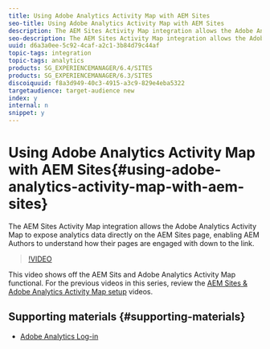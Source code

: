 ```yaml
---
title: Using Adobe Analytics Activity Map with AEM Sites
seo-title: Using Adobe Analytics Activity Map with AEM Sites
description: The AEM Sites Activity Map integration allows the Adobe Analytics Activity Map to expose analytics data directly on the AEM Sites page, enabling AEM Authors to understand how their pages are engaged with down to the link. 
seo-description: The AEM Sites Activity Map integration allows the Adobe Analytics Activity Map to expose analytics data directly on the AEM Sites page, enabling AEM Authors to understand how their pages are engaged with down to the link. 
uuid: d6a3a0ee-5c92-4caf-a2c1-3b84d79c44af
topic-tags: integration
topic-tags: analytics
products: SG_EXPERIENCEMANAGER/6.4/SITES
products: SG_EXPERIENCEMANAGER/6.3/SITES
discoiquuid: f8a3d949-40c3-4915-a3c9-829e4eba5322
targetaudience: target-audience new
index: y
internal: n
snippet: y
---
```


# Using Adobe Analytics Activity Map with AEM Sites{#using-adobe-analytics-activity-map-with-aem-sites}

The AEM Sites Activity Map integration allows the Adobe Analytics Activity Map to expose analytics data directly on the AEM Sites page, enabling AEM Authors to understand how their pages are engaged with down to the link.

>[!VIDEO](https://video.tv.adobe.com/v/17436/?quality=9)

This video shows off the AEM Sits and Adobe Analytics Activity Map functional. For the previous videos in this series, review the [AEM Sites & Adobe Analytics Activity Map setup](activity-map-feature-video-setup.md) videos.

## Supporting materials {#supporting-materials}

* [Adobe Analytics Log-in](https://my.omniture.com/login/)

